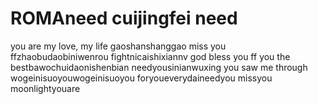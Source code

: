 # ROMAneed cuijingfei need
you are my love, my life
gaoshanshanggao
miss you ffzhaobudaobiniwenrou
fightnicaishixiannv
god bless you ff
you the bestbawochuidaonishenbian
needyousinianwuxing
you saw me through
wogeinisuoyouwogeinisuoyou
foryoueverydaineedyou
missyou
moonlightyouare
